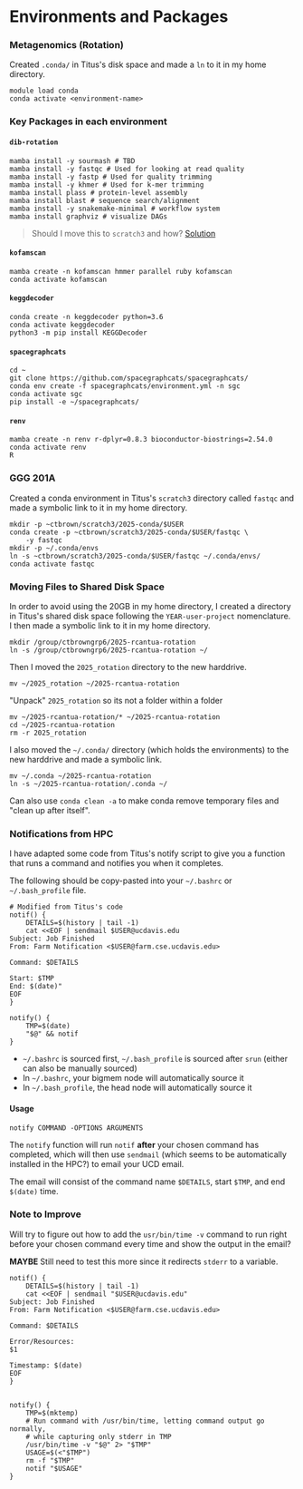 # Environments and Packages
### Metagenomics (Rotation)
Created `.conda/` in Titus's disk space and made a `ln` to it in my home directory.
```
module load conda
conda activate <environment-name>
```
### Key Packages in each environment
#### `dib-rotation`
```
mamba install -y sourmash # TBD
mamba install -y fastqc # Used for looking at read quality
mamba install -y fastp # Used for quality trimming
mamba install -y khmer # Used for k-mer trimming
mamba install plass # protein-level assembly
mamba install blast # sequence search/alignment
mamba install -y snakemake-minimal # workflow system
mamba install graphviz # visualize DAGs
```
> Should I move this to `scratch3` and how?
[Solution](#Moving-Files-to-Shared-Disk-Space)
#### `kofamscan`
```
mamba create -n kofamscan hmmer parallel ruby kofamscan
conda activate kofamscan
```
#### `keggdecoder`
```
conda create -n keggdecoder python=3.6
conda activate keggdecoder
python3 -m pip install KEGGDecoder
```
#### `spacegraphcats`
```
cd ~
git clone https://github.com/spacegraphcats/spacegraphcats/
conda env create -f spacegraphcats/environment.yml -n sgc
conda activate sgc
pip install -e ~/spacegraphcats/
```
#### `renv`
```
mamba create -n renv r-dplyr=0.8.3 bioconductor-biostrings=2.54.0 
conda activate renv
R
```
### GGG 201A
Created a conda environment in Titus's `scratch3` directory called `fastqc` and made a symbolic link to it in my home directory.
```
mkdir -p ~ctbrown/scratch3/2025-conda/$USER
conda create -p ~ctbrown/scratch3/2025-conda/$USER/fastqc \
    -y fastqc
mkdir -p ~/.conda/envs
ln -s ~ctbrown/scratch3/2025-conda/$USER/fastqc ~/.conda/envs/
conda activate fastqc
```
### Moving Files to Shared Disk Space
In order to avoid using the 20GB in my home directory, I created a directory in Titus's shared disk space following the `YEAR-user-project` nomenclature. I then made a symbolic link to it in my home directory.
```
mkdir /group/ctbrowngrp6/2025-rcantua-rotation
ln -s /group/ctbrowngrp6/2025-rcantua-rotation ~/
```
Then I moved the `2025_rotation` directory to the new harddrive.
```
mv ~/2025_rotation ~/2025-rcantua-rotation
```
"Unpack" `2025_rotation` so its not a folder within a folder
```
mv ~/2025-rcantua-rotation/* ~/2025-rcantua-rotation
cd ~/2025-rcantua-rotation
rm -r 2025_rotation
```
I also moved the `~/.conda/` directory (which holds the environments) to the new harddrive and made a symbolic link.
```
mv ~/.conda ~/2025-rcantua-rotation
ln -s ~/2025-rcantua-rotation/.conda ~/
```
Can also use `conda clean -a` to make conda remove temporary files and "clean up after itself".

### Notifications from HPC
I have adapted some code from Titus's notify script to give you a function that runs a command and notifies you when it completes.

The following should be copy-pasted into your `~/.bashrc` or `~/.bash_profile` file.
```
# Modified from Titus's code
notif() {
    DETAILS=$(history | tail -1)
    cat <<EOF | sendmail $USER@ucdavis.edu
Subject: Job Finished
From: Farm Notification <$USER@farm.cse.ucdavis.edu>

Command: $DETAILS

Start: $TMP     
End: $(date)"
EOF
}

notify() {
    TMP=$(date)
    "$@" && notif 
}
```
* `~/.bashrc` is sourced first, `~/.bash_profile` is sourced after `srun` (either can also be manually sourced)
* In `~/.bashrc`, your bigmem node will automatically source it
* In `~/.bash_profile`, the head node will automatically source it

#### Usage
```
notify COMMAND -OPTIONS ARGUMENTS
```
The `notify` function will run `notif` **after** your chosen command has completed, which will then use `sendmail` (which seems to be automatically installed in the HPC?) to email your UCD email.

The email will consist of the command name `$DETAILS`, start `$TMP`, and end `$(date)` time.

### Note to Improve
Will try to figure out how to add the `usr/bin/time -v` command to run right before your chosen command every time and show the output in the email?

**MAYBE**
Still need to test this more since it redirects `stderr` to a variable.
```
notif() {
    DETAILS=$(history | tail -1)
    cat <<EOF | sendmail "$USER@ucdavis.edu"
Subject: Job Finished
From: Farm Notification <$USER@farm.cse.ucdavis.edu>

Command: $DETAILS

Error/Resources:
$1

Timestamp: $(date)
EOF
}


notify() {
    TMP=$(mktemp)
    # Run command with /usr/bin/time, letting command output go normally,
    # while capturing only stderr in TMP
    /usr/bin/time -v "$@" 2> "$TMP"
    USAGE=$(<"$TMP")
    rm -f "$TMP"
    notif "$USAGE"
}
```